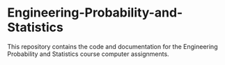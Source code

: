 # Engineering-Probability-and-Statistics
This repository contains the code and documentation for the Engineering Probability and Statistics course computer assignments. 
